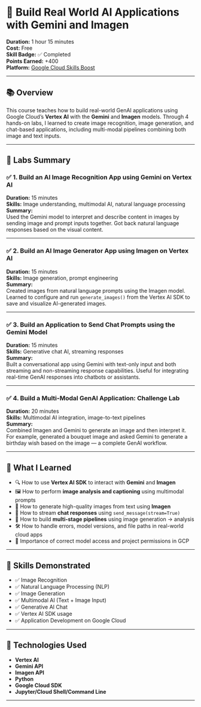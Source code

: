 # 🧠 Build Real World AI Applications with Gemini and Imagen

**Duration:** 1 hour 15 minutes  
**Cost:** Free  
**Skill Badge:** ✅ Completed  
**Points Earned:** +400  
**Platform:** [Google Cloud Skills Boost](https://www.cloudskillsboost.google)

---

## 📚 Overview

This course teaches how to build real-world GenAI applications using Google Cloud’s **Vertex AI** with the **Gemini** and **Imagen** models. Through 4 hands-on labs, I learned to create image recognition, image generation, and chat-based applications, including multi-modal pipelines combining both image and text inputs.

---

## 🧪 Labs Summary

### ✅ 1. Build an AI Image Recognition App using Gemini on Vertex AI
**Duration:** 15 minutes  
**Skills:** Image understanding, multimodal AI, natural language processing  
**Summary:**  
Used the Gemini model to interpret and describe content in images by sending image and prompt inputs together. Got back natural language responses based on the visual content.

---

### ✅ 2. Build an AI Image Generator App using Imagen on Vertex AI
**Duration:** 15 minutes  
**Skills:** Image generation, prompt engineering  
**Summary:**  
Created images from natural language prompts using the Imagen model. Learned to configure and run `generate_images()` from the Vertex AI SDK to save and visualize AI-generated images.

---

### ✅ 3. Build an Application to Send Chat Prompts using the Gemini Model
**Duration:** 15 minutes  
**Skills:** Generative chat AI, streaming responses  
**Summary:**  
Built a conversational app using Gemini with text-only input and both streaming and non-streaming response capabilities. Useful for integrating real-time GenAI responses into chatbots or assistants.

---

### ✅ 4. Build a Multi-Modal GenAI Application: Challenge Lab
**Duration:** 20 minutes  
**Skills:** Multimodal AI integration, image-to-text pipelines  
**Summary:**  
Combined Imagen and Gemini to generate an image and then interpret it. For example, generated a bouquet image and asked Gemini to generate a birthday wish based on the image — a complete GenAI workflow.

---

## 🧠 What I Learned

- 🔍 How to use **Vertex AI SDK** to interact with **Gemini** and **Imagen**
- 🖼️ How to perform **image analysis and captioning** using multimodal prompts
- 🎨 How to generate high-quality images from text using **Imagen**
- 🧵 How to stream **chat responses** using `send_message(stream=True)`
- 🧩 How to build **multi-stage pipelines** using image generation → analysis
- 🛠️ How to handle errors, model versions, and file paths in real-world cloud apps
- 🔐 Importance of correct model access and project permissions in GCP

---

## 🚀 Skills Demonstrated

- ✅ Image Recognition  
- ✅ Natural Language Processing (NLP)  
- ✅ Image Generation  
- ✅ Multimodal AI (Text + Image Input)  
- ✅ Generative AI Chat  
- ✅ Vertex AI SDK usage  
- ✅ Application Development on Google Cloud

---

## 🧰 Technologies Used

- **Vertex AI**
- **Gemini API**
- **Imagen API**
- **Python**
- **Google Cloud SDK**
- **Jupyter/Cloud Shell/Command Line**

---